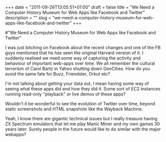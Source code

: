 +++
date = "2011-09-26T13:05:51+01:00"
draft = false
title = "We Need a Computer History Museum for Web Apps like Facebook and Twitter"
description = ""
slug = "we-need-a-computer-history-museum-for-web-apps-like-facebook-and-twitter"
+++

#"We Need a Computer History Museum for Web Apps like Facebook and Twitter"


 I was just bitching on Facebook about the recent changes and one of the FB guys mentioned that he has seen the original Harvard version of it. I suddenly realised we need some way of capturing the activity and behaviour of important web-apps over time. We all remember the cultural terrorism of Carol Bartz in Yahoo shutting down GeoCities. How do you avoid the same fate for Buzz, Friendster, Orkut etc? <p /><div>I&#39;m not talking about getting your data out, I mean having some way of seeing what these apps did and how they did it. Some sort of EC2 instances running read-only &quot;playback&quot; or live demos of these apps?</div> <p /><div>Wouldn&#39;t it be wonderful to see the evolution of Twitter over time, beyond static screenshots and HTML snapshots like the Wayback Machine.</div><p /><div>Yeah, I know there are gigantic technical issues but I really treasure having ZX Spectrum emulators that let me play Manic Miner and my own games 30 years later. Surely people in the future would like to do similar with the major webapps?</div>
 